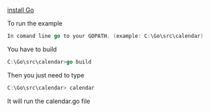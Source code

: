 [install Go](https://golang.org/doc/install)

To run the example 
```go
In comand line go to your GOPATH. (example: C:\Go\src\calendar)
```

You have to build 

```go
C:\Go\src\calendar>go build
```

Then you just need to type

```go
C:\Go\src\calendar> calendar
```
It will run the calendar.go file
